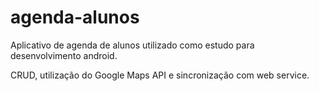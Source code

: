 # agenda-alunos
Aplicativo de agenda de alunos utilizado como estudo para desenvolvimento android. 

CRUD, utilização do Google Maps API e sincronização com web service. 



